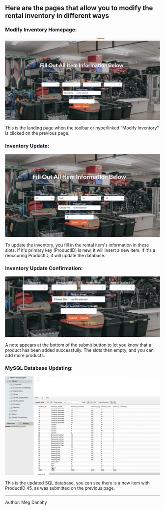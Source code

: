 ## Here are the pages that allow you to modify the rental inventory in different ways

### Modify Inventory Homepage:  
![Modify Inventory Homepage](Project_InventoryMod_Page.png)

This is the landing page when the toolbar or hyperlinked "Modify Inventory" is clicked on the previous page.

### Inventory Update:
![Update Inventory Spots](Project_Inventory_Update_Filledin.png)

To update the inventory, you fill in the rental item's information in these slots. If it's primary key (ProductID) is new, it will insert a new item. If it's a reoccuring ProductID, it will update the database.

### Inventory Update Confirmation:
![Product_Added](Project_ProductAdded.png)

A note appears at the bottom of the submit button to let you know that a product has been added successfully. The slots then empty, and you can add more products.


### MySQL Database Updating:
![Databse_Updating](Project_DBase_Postmodification.png)

This is the updated SQL database, you can see there is a new item with ProductID 45, as was submitted on the previous page. 

---

Author: Meg Danahy
